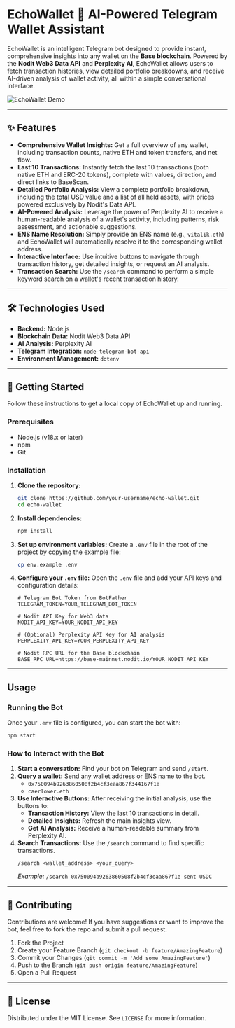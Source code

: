 # EchoWallet 🤖 AI-Powered Telegram Wallet Assistant

EchoWallet is an intelligent Telegram bot designed to provide instant, comprehensive insights into any wallet on the **Base blockchain**. Powered by the **Nodit Web3 Data API** and **Perplexity AI**, EchoWallet allows users to fetch transaction histories, view detailed portfolio breakdowns, and receive AI-driven analysis of wallet activity, all within a simple conversational interface.

![EchoWallet Demo](https://i.imgur.com/example.png) <!-- Replace with a real screenshot -->

---

## ✨ Features

-   **Comprehensive Wallet Insights:** Get a full overview of any wallet, including transaction counts, native ETH and token transfers, and net flow.
-   **Last 10 Transactions:** Instantly fetch the last 10 transactions (both native ETH and ERC-20 tokens), complete with values, direction, and direct links to BaseScan.
-   **Detailed Portfolio Analysis:** View a complete portfolio breakdown, including the total USD value and a list of all held assets, with prices powered exclusively by Nodit's Data API.
-   **AI-Powered Analysis:** Leverage the power of Perplexity AI to receive a human-readable analysis of a wallet's activity, including patterns, risk assessment, and actionable suggestions.
-   **ENS Name Resolution:** Simply provide an ENS name (e.g., `vitalik.eth`) and EchoWallet will automatically resolve it to the corresponding wallet address.
-   **Interactive Interface:** Use intuitive buttons to navigate through transaction history, get detailed insights, or request an AI analysis.
-   **Transaction Search:** Use the `/search` command to perform a simple keyword search on a wallet's recent transaction history.

---

## 🛠️ Technologies Used

-   **Backend:** Node.js
-   **Blockchain Data:** Nodit Web3 Data API
-   **AI Analysis:** Perplexity AI
-   **Telegram Integration:** `node-telegram-bot-api`
-   **Environment Management:** `dotenv`

---

## 🚀 Getting Started

Follow these instructions to get a local copy of EchoWallet up and running.

### Prerequisites

-   Node.js (v18.x or later)
-   npm
-   Git

### Installation

1.  **Clone the repository:**
    ```sh
    git clone https://github.com/your-username/echo-wallet.git
    cd echo-wallet
    ```

2.  **Install dependencies:**
    ```sh
    npm install
    ```

3.  **Set up environment variables:**
    Create a `.env` file in the root of the project by copying the example file:
    ```sh
    cp env.example .env
    ```

4.  **Configure your `.env` file:**
    Open the `.env` file and add your API keys and configuration details:

    ```env
    # Telegram Bot Token from BotFather
    TELEGRAM_TOKEN=YOUR_TELEGRAM_BOT_TOKEN

    # Nodit API Key for Web3 data
    NODIT_API_KEY=YOUR_NODIT_API_KEY

    # (Optional) Perplexity API Key for AI analysis
    PERPLEXITY_API_KEY=YOUR_PERPLEXITY_API_KEY

    # Nodit RPC URL for the Base blockchain
    BASE_RPC_URL=https://base-mainnet.nodit.io/YOUR_NODIT_API_KEY
    ```

---

## Usage

### Running the Bot

Once your `.env` file is configured, you can start the bot with:

```sh
npm start
```

### How to Interact with the Bot

1.  **Start a conversation:** Find your bot on Telegram and send `/start`.
2.  **Query a wallet:** Send any wallet address or ENS name to the bot.
    -   `0x750094b9263860508f2b4cf3eaa867f344167f1e`
    -   `caerlower.eth`
3.  **Use Interactive Buttons:** After receiving the initial analysis, use the buttons to:
    -   **Transaction History:** View the last 10 transactions in detail.
    -   **Detailed Insights:** Refresh the main insights view.
    -   **Get AI Analysis:** Receive a human-readable summary from Perplexity AI.
4.  **Search Transactions:** Use the `/search` command to find specific transactions.
    ```
    /search <wallet_address> <your_query>
    ```
    *Example:* `/search 0x750094b9263860508f2b4cf3eaa867f1e sent USDC`

---

## 🤝 Contributing

Contributions are welcome! If you have suggestions or want to improve the bot, feel free to fork the repo and submit a pull request.

1.  Fork the Project
2.  Create your Feature Branch (`git checkout -b feature/AmazingFeature`)
3.  Commit your Changes (`git commit -m 'Add some AmazingFeature'`)
4.  Push to the Branch (`git push origin feature/AmazingFeature`)
5.  Open a Pull Request

---

## 📄 License

Distributed under the MIT License. See `LICENSE` for more information.
